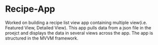 # Recipe-App

Worked on building a recipe list view app containing multiple view(i.e. Featured View, Detailed View). This app pulls data from a json file in the proejct and displays the data in several views across the app. The app is structured in the MVVM framework. 
